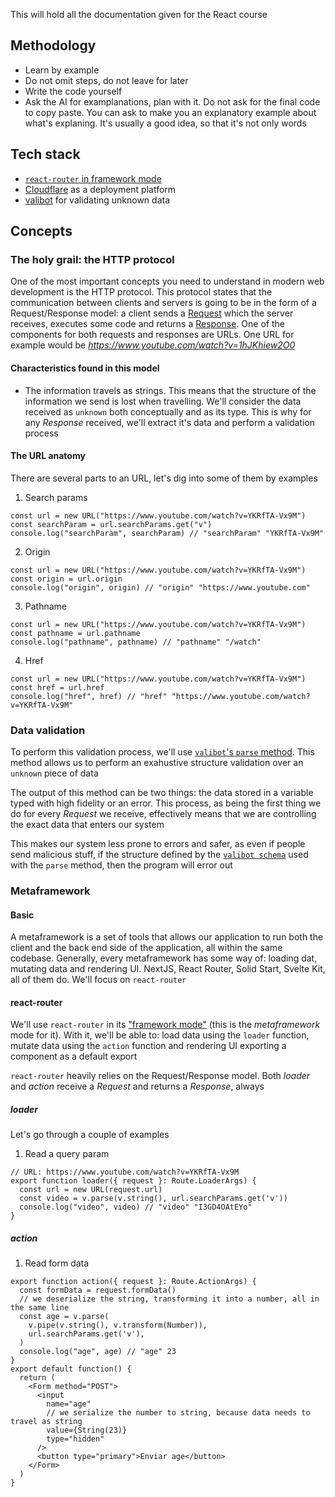 This will hold all the documentation given for the React course

## Methodology

- Learn by example
- Do not omit steps, do not leave for later
- Write the code yourself
- Ask the AI for examplanations, plan with it. Do not ask for the final code to copy paste. You can ask to make you an explanatory example about what's explaning. It's usually a good idea, so that it's not only words

## Tech stack

- [`react-router` in framework mode](https://reactrouter.com/start/framework/installation)
- [Cloudflare](https://www.cloudflare.com/) as a deployment platform
- [valibot](https://valibot.dev/) for validating unknown data

## Concepts

### The holy grail: the HTTP protocol

One of the most important concepts you need to understand in modern web development is the HTTP protocol. This protocol states that the communication between clients and servers is going to be in the form of a Request/Response model: a client sends a [Request](https://developer.mozilla.org/en-US/docs/Web/API/Request) which the server receives, executes some code and returns a [Response](https://developer.mozilla.org/en-US/docs/Web/API/Response). One of the components for both requests and responses are URLs. One URL for example would be _https://www.youtube.com/watch?v=1hJKhiew2O0_

#### Characteristics found in this model

- The information travels as strings. This means that the structure of the information we send is lost when travelling. We'll consider the data received as `unknown` both conceptually and as its type. This is why for any _Response_ received, we'll extract it's data and perform a validation process

####  The URL anatomy

There are several parts to an URL, let's dig into some of them by examples

1. Search params

```tsx
const url = new URL("https://www.youtube.com/watch?v=YKRfTA-Vx9M")
const searchParam = url.searchParams.get("v")
console.log("searchParam", searchParam) // "searchParam" "YKRfTA-Vx9M"
```

2. Origin

```tsx
const url = new URL("https://www.youtube.com/watch?v=YKRfTA-Vx9M")
const origin = url.origin
console.log("origin", origin) // "origin" "https://www.youtube.com"
```

3. Pathname

```tsx
const url = new URL("https://www.youtube.com/watch?v=YKRfTA-Vx9M")
const pathname = url.pathname
console.log("pathname", pathname) // "pathname" "/watch"
```

4. Href

```tsx
const url = new URL("https://www.youtube.com/watch?v=YKRfTA-Vx9M")
const href = url.href
console.log("href", href) // "href" "https://www.youtube.com/watch?v=YKRfTA-Vx9M"
```

### Data validation

To perform this validation process, we'll use [`valibot`'s `parse` method](https://valibot.dev/guides/parse-data/). This method allows us to perform an exahustive structure validation over an `unknown` piece of data

The output of this method can be two things: the data stored in a variable typed with high fidelity or an error. This process, as being the first thing we do for every _Request_ we receive, effectively means that we are controlling the exact data that enters our system

This makes our system less prone to errors and safer, as even if people send malicious stuff, if the structure defined by the [`valibot schema`](https://valibot.dev/guides/schemas/) used with the `parse` method, then the program will error out

### Metaframework

#### Basic

A metaframework is a set of tools that allows our application to run both the client and the back end side of the application, all within the same codebase. Generally, every metaframework has some way of: loading dat, mutating data and rendering UI. NextJS, React Router, Solid Start, Svelte Kit, all of them do. We'll focus on `react-router`

#### react-router

We'll use `react-router` in its ["framework mode"](https://reactrouter.com/start/framework/installation) (this is the _metaframework_ mode for it). With it, we'll be able to: load data using the `loader` function, mutate data using the `action` function and rendering UI exporting a component as a default export

`react-router` heavily relies on the Request/Response model. Both _loader_ and _action_ receive a _Request_ and returns a _Response_, always

##### loader

Let's go through a couple of examples

1. Read a query param

```tsx
// URL: https://www.youtube.com/watch?v=YKRfTA-Vx9M
export function loader({ request }: Route.LoaderArgs) {
  const url = new URL(request.url)
  const video = v.parse(v.string(), url.searchParams.get('v')) 
  console.log("video", video) // "video" "I3GD4OAtEYo"
}
```

##### action

1. Read form data

```tsx
export function action({ request }: Route.ActionArgs) {
  const formData = request.formData()
  // we deserialize the string, transforming it into a number, all in the same line
  const age = v.parse(
    v.pipe(v.string(), v.transform(Number)),
    url.searchParams.get('v'),
  )
  console.log("age", age) // "age" 23
}
export default function() {
  return (
    <Form method="POST">
      <input
        name="age"
        // we serialize the number to string, because data needs to travel as string
        value={String(23)}
        type="hidden"
      />
      <button type="primary">Enviar age</button>
    </Form>
  )
}
```
